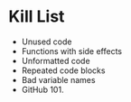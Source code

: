 Kill List
=========
* Unused code
* Functions with side effects
* Unformatted code
* Repeated code blocks
* Bad variable names
* GitHub 101.
